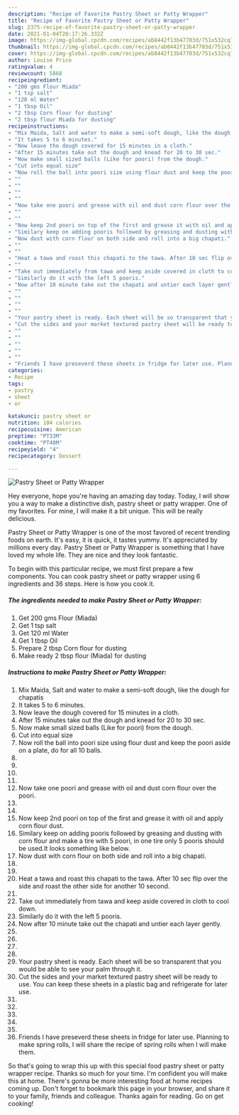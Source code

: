 ```yaml
---
description: "Recipe of Favorite Pastry Sheet or Patty Wrapper"
title: "Recipe of Favorite Pastry Sheet or Patty Wrapper"
slug: 2375-recipe-of-favorite-pastry-sheet-or-patty-wrapper
date: 2021-01-04T20:17:26.332Z
image: https://img-global.cpcdn.com/recipes/ab8442f13b47703d/751x532cq70/pastry-sheet-or-patty-wrapper-recipe-main-photo.jpg
thumbnail: https://img-global.cpcdn.com/recipes/ab8442f13b47703d/751x532cq70/pastry-sheet-or-patty-wrapper-recipe-main-photo.jpg
cover: https://img-global.cpcdn.com/recipes/ab8442f13b47703d/751x532cq70/pastry-sheet-or-patty-wrapper-recipe-main-photo.jpg
author: Louise Price
ratingvalue: 4
reviewcount: 5868
recipeingredient:
- "200 gms Flour Miada"
- "1 tsp salt"
- "120 ml Water"
- "1 tbsp Oil"
- "2 tbsp Corn flour for dusting"
- "2 tbsp flour Miada for dusting"
recipeinstructions:
- "Mix Maida, Salt and water to make a semi-soft dough, like the dough for chapatis"
- "It takes 5 to 6 minutes."
- "Now leave the dough covered for 15 minutes in a cloth."
- "After 15 minutes take out the dough and knead for 20 to 30 sec."
- "Now make small sized balls (Like for poori) from the dough."
- "Cut into equal size"
- "Now roll the ball into poori size using flour dust and keep the poori aside on a plate, do for all 10 balls."
- ""
- ""
- ""
- ""
- "Now take one poori and grease with oil and dust corn flour over the poori."
- ""
- ""
- "Now keep 2nd poori on top of the first and grease it with oil and apply corn flour dust."
- "Similary keep on adding pooris followed by greasing and dusting with corn flour and make a tire with 5 poori, in one tire only 5 pooris should be used.It looks something like below."
- "Now dust with corn flour on both side and roll into a big chapati."
- ""
- ""
- "Heat a tawa and roast this chapati to the tawa. After 10 sec flip over the side and roast the other side for another 10 second."
- ""
- "Take out immediately from tawa and keep aside covered in cloth to cool down."
- "Similarly do it with the left 5 pooris."
- "Now after 10 minute take out the chapati and untier each layer gently."
- ""
- ""
- ""
- ""
- "Your pastry sheet is ready. Each sheet will be so transparent that you would be able to see your palm through it."
- "Cut the sides and your market textured pastry sheet will be ready to use. You can keep these sheets in a plastic bag and refrigerate for later use."
- ""
- ""
- ""
- ""
- ""
- "Friends I have preseverd these sheets in fridge for later use. Planning to make spring rolls, I will share the recipe of spring rolls when I will make them."
categories:
- Recipe
tags:
- pastry
- sheet
- or

katakunci: pastry sheet or 
nutrition: 104 calories
recipecuisine: American
preptime: "PT33M"
cooktime: "PT40M"
recipeyield: "4"
recipecategory: Dessert

---
```



![Pastry Sheet or Patty Wrapper](https://img-global.cpcdn.com/recipes/ab8442f13b47703d/751x532cq70/pastry-sheet-or-patty-wrapper-recipe-main-photo.jpg)

Hey everyone, hope you're having an amazing day today. Today, I will show you a way to make a distinctive dish, pastry sheet or patty wrapper. One of my favorites. For mine, I will make it a bit unique. This will be really delicious.



Pastry Sheet or Patty Wrapper is one of the most favored of recent trending foods on earth. It's easy, it is quick, it tastes yummy. It's appreciated by millions every day. Pastry Sheet or Patty Wrapper is something that I have loved my whole life. They are nice and they look fantastic.


To begin with this particular recipe, we must first prepare a few components. You can cook pastry sheet or patty wrapper using 6 ingredients and 36 steps. Here is how you cook it.

<!--inarticleads1-->

##### The ingredients needed to make Pastry Sheet or Patty Wrapper:

1. Get 200 gms Flour (Miada)
1. Get 1 tsp salt
1. Get 120 ml Water
1. Get 1 tbsp Oil
1. Prepare 2 tbsp Corn flour for dusting
1. Make ready 2 tbsp flour (Miada) for dusting




<!--inarticleads2-->

##### Instructions to make Pastry Sheet or Patty Wrapper:

1. Mix Maida, Salt and water to make a semi-soft dough, like the dough for chapatis
1. It takes 5 to 6 minutes.
1. Now leave the dough covered for 15 minutes in a cloth.
1. After 15 minutes take out the dough and knead for 20 to 30 sec.
1. Now make small sized balls (Like for poori) from the dough.
1. Cut into equal size
1. Now roll the ball into poori size using flour dust and keep the poori aside on a plate, do for all 10 balls.
1. 
1. 
1. 
1. 
1. Now take one poori and grease with oil and dust corn flour over the poori.
1. 
1. 
1. Now keep 2nd poori on top of the first and grease it with oil and apply corn flour dust.
1. Similary keep on adding pooris followed by greasing and dusting with corn flour and make a tire with 5 poori, in one tire only 5 pooris should be used.It looks something like below.
1. Now dust with corn flour on both side and roll into a big chapati.
1. 
1. 
1. Heat a tawa and roast this chapati to the tawa. After 10 sec flip over the side and roast the other side for another 10 second.
1. 
1. Take out immediately from tawa and keep aside covered in cloth to cool down.
1. Similarly do it with the left 5 pooris.
1. Now after 10 minute take out the chapati and untier each layer gently.
1. 
1. 
1. 
1. 
1. Your pastry sheet is ready. Each sheet will be so transparent that you would be able to see your palm through it.
1. Cut the sides and your market textured pastry sheet will be ready to use. You can keep these sheets in a plastic bag and refrigerate for later use.
1. 
1. 
1. 
1. 
1. 
1. Friends I have preseverd these sheets in fridge for later use. Planning to make spring rolls, I will share the recipe of spring rolls when I will make them.




So that's going to wrap this up with this special food pastry sheet or patty wrapper recipe. Thanks so much for your time. I'm confident you will make this at home. There's gonna be more interesting food at home recipes coming up. Don't forget to bookmark this page in your browser, and share it to your family, friends and colleague. Thanks again for reading. Go on get cooking!
